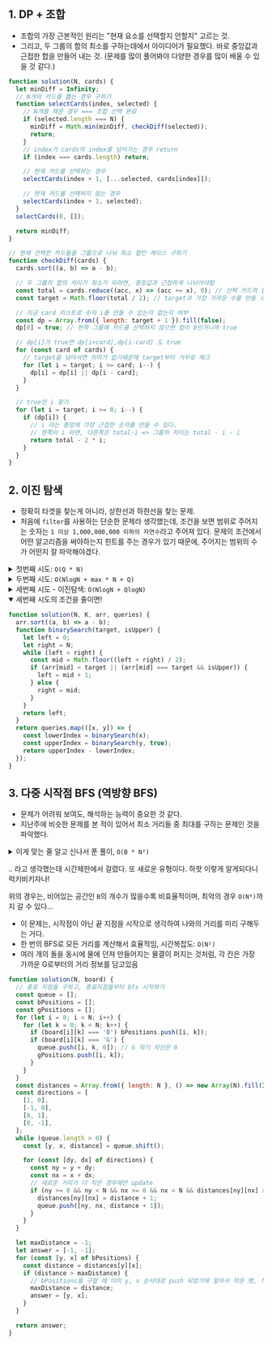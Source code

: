 ## 1. DP + 조합

- 조합의 가장 근본적인 원리는 "현재 요소를 선택할지 안할지" 고르는 것.
- 그리고, 두 그룹의 합의 최소를 구하는데에서 아이디어가 필요했다. 바로 중앙값과 근접한 합을 만들어 내는 것.
  (문제를 많이 풀어봐야 다양한 경우를 많이 배울 수 있을 것 같다.)

```javascript
function solution(N, cards) {
  let minDiff = Infinity;
  // N개의 카드를 뽑는 경우 구하기
  function selectCards(index, selected) {
    // N개를 채운 경우 === 조합 선택 완료
    if (selected.length === N) {
      minDiff = Math.min(minDiff, checkDiff(selected));
      return;
    }
    // index가 cards의 index를 넘어가는 경우 return
    if (index === cards.length) return;

    // 현재 카드를 선택하는 경우
    selectCards(index + 1, [...selected, cards[index]]);

    // 현재 카드를 선택하지 않는 경우
    selectCards(index + 1, selected);
  }
  selectCards(0, []);

  return minDiff;
}

// 현재 선택한 카드들을 그룹으로 나눠 최소 합인 케이스 구하기
function checkDiff(cards) {
  cards.sort((a, b) => a - b);

  // 두 그룹의 합의 차이가 최소가 되려면, 중앙값과 근접하게 나뉘어야함
  const total = cards.reduce((acc, x) => (acc += x), 0); // 선택 카드의 합
  const target = Math.floor(total / 2); // target과 가장 가까운 수를 만들 수 있는지 체크한다.

  // 지금 card 리스트로 숫자 i를 만들 수 있는지 없는지 여부
  const dp = Array.from({ length: target + 1 }).fill(false);
  dp[0] = true; // 한쪽 그룹에 카드를 선택하지 않으면 합이 0인거니까 true

  // dp[i]가 true면 dp[i+card],dp[i-card] 도 true
  for (const card of cards) {
    // target을 넘어서면 의미가 없기때문에 target부터 거꾸로 체크
    for (let i = target; i >= card; i--) {
      dp[i] = dp[i] || dp[i - card];
    }
  }

  // true인 i 찾기
  for (let i = target; i >= 0; i--) {
    if (dp[i]) {
      // i 라는 중앙에 가장 근접한 숫자를 만들 수 있다.
      // 한쪽이 i 라면, 다른쪽은 total-i => 그룹의 차이는 total - i - i
      return total - 2 * i;
    }
  }
}
```

## 2. 이진 탐색

- 정확히 타겟을 찾는게 아니라, 상한선과 하한선을 찾는 문제.
- 처음에 `filter`를 사용하는 단순한 문제라 생각했는데, 조건을 보면 범위로 주어지는 숫자는 `1 이상 1,000,000,000 이하의 자연수`라고 주어져 있다. 문제의 조건에서 어떤 알고리즘을 써야하는지 힌트를 주는 경우가 있기 때문에, 주어지는 범위의 수가 어떤지 잘 파악해야겠다.

<details>
  <summary>첫번째 시도: <code>O(Q * N)</code></summary>

- 쿼리 수와 배열 크기에 비례하여 시간이 증가

  ```javascript
  function solution(N, K, arr, queries) {
    var answer = [];
    queries.forEach((query) => {
      answer.push(
        arr.filter((x) => {
          return x >= query[0] && x <= query[1];
        }).length,
      );
    });
    return answer;
  }
  ```

</details>

<details>
  <summary>두번째 시도: <code>O(NlogN + max * N + Q)</code></summary>

- 인덱스를 구해서 이용해야겠다 라는 생각이 들어 정렬과 사전 계산을 통해 쿼리 처리하려고 접근해봄, 그러나 현실은 와장
- 시간복잡도는 개선될 뻔 했으나, 쿼리 중 최대값인 max값이 커지면 오히려 성능이 저하된다. 그리고 사이에 무의미한 공백은 때문에 불필요함.
- `lastIndexOf`와 `indexOf`의 사용으로 여전히 각 쿼리마다 `O(N)` 시간이 소요

  ```javascript
  function solution(N, K, arr, queries) {
    let answer = [];
    arr.sort();
    const max = Math.max(...queries.flat());
    let dp = new Array(max + 1).fill(0);
    dp[0] = { count: 0, has: 0 };
    for (let i = 1; i <= max; i++) {
      // i 보다 작은 것 개수
      const smaller = arr.lastIndexOf(i);
      if (smaller < 0) {
        dp[i] = { count: dp[i - 1].count, has: 0 };
        // console.log(`${i}보다 작은 arr 개수: ${dp[i-1].count}`);
      } else {
        const equal = arr.indexOf(i);
        dp[i] = { count: smaller + 1, has: smaller - equal + 1 };
        // console.log(`${i}보다 작은 arr 개수: ${smaller+1}`);
      }
    }
    queries.forEach((query) => {
      const [min, max] = query;
      const count = dp[max].count - dp[min].count + dp[min].has;
      answer.push(count);
    });

    return answer;
  }
  ```

</details>

<details>
  <summary>세번째 시도 - 이진탐색: <code>O(NlogN + QlogN)</code></summary>

- N log N: 초기 배열 정렬 (arr.sort())
- Q log N: Q개의 쿼리에 대해 각각 2번의 이진 탐색 수행

- 정렬된 배열에서 이진 탐색을 사용하여 효율적으로 상한과 하한을 찾음
  -> 같은 숫자가 여러번 나올 수 있기 때문에, 같은 숫자일 때 상한/하한에 따라 작은 수/큰 수 취급을 한다.
- 상한과 하한 탐색을 구분하여 정확한 범위를 계산한다.
- 각 쿼리에 대해 O(log N) 시간 복잡도로 결과를 얻을 수 있어 대규모 데이터에 효과적

  ```javascript
  function solution(N, K, arr, queries) {
    arr.sort((a, b) => a - b);
    function binarySearch(target, isUpper) {
      let left = 0;
      let right = N;
      while (left < right) {
        const mid = Math.floor((left + right) / 2);
        if (arr[mid] < target) {
          left = mid + 1;
        } else if (arr[mid] === target) {
          if (isUpper) {
            // 상한선 찾는 거니까 작은거 찾은걸로 침
            left = mid + 1;
          } else {
            // 하한선 찾는 거니까 큰거 찾은걸로 침
            right = mid;
          }
        } else {
          right = mid;
        }
      }
      return left;
    }
    return queries.map(([x, y]) => {
      const lowerIndex = binarySearch(x);
      const upperIndex = binarySearch(y, true);
      return upperIndex - lowerIndex;
    });
  }
  ```

</details>

<details open>
  <summary>세번째 시도의 조건을 줄이면!</summary>

```javascript
function solution(N, K, arr, queries) {
  arr.sort((a, b) => a - b);
  function binarySearch(target, isUpper) {
    let left = 0;
    let right = N;
    while (left < right) {
      const mid = Math.floor((left + right) / 2);
      if (arr[mid] < target || (arr[mid] === target && isUpper)) {
        left = mid + 1;
      } else {
        right = mid;
      }
    }
    return left;
  }
  return queries.map(([x, y]) => {
    const lowerIndex = binarySearch(x);
    const upperIndex = binarySearch(y, true);
    return upperIndex - lowerIndex;
  });
}
```

</details>

## 3. 다중 시작점 BFS (역방향 BFS)

- 문제가 어려워 보여도, 해석하는 능력이 중요한 것 같다.
- 지난주에 비슷한 문제를 본 적이 있어서 최소 거리들 중 최대를 구하는 문제인 것을 파악했다.

<details>
  <summary>이게 맞는 줄 알고 신나서 푼 풀이, <code>O(B * N²)</code></summary>

```javascript
function bfs(N, board, start) {
  const directions = [
    [0, -1],
    [1, 0],
    [-1, 0],
    [0, 1],
  ]; // 좌, 상, 하, 우
  const queue = [[...start, 0]]; // y, x, 거리
  const visited = new Set([`${start[0]},${start[1]}`]); // y, x

  while (queue.length > 0) {
    const [y, x, distance] = queue.shift();

    // G와 만났으면 return
    if (board[y][x] === 'G') return distance;

    for (const [dy, dx] of directions) {
      const ny = y + dy;
      const nx = x + dx;
      const key = `${ny},${nx}`;
      if (ny >= 0 && ny < N && nx >= 0 && nx < N && !visited.has(key)) {
        queue.push([ny, nx, distance + 1]);
        visited.add(key);
      }
    }
  }
  return -Infinity;
}
function solution(N, board) {
  // 빈 공간 중 그래플러와 가장 거리가 먼 곳!!
  // 모든 위치에서 시작햇을 때, 그래플러들과의 최소 거리를 구하고
  // 그 최소 거리가 최대인 지점을 구하되,
  // 최대인 지점이 여러개면 낮은 행/열을 우선순위하여 구하기

  const bPositions = [];
  for (let i = 0; i < N; i++) {
    for (let k = 0; k < N; k++) {
      if (board[i][k] === 'B') bPositions.push([i, k]);
    }
  }
  let answer = [-1, -1];
  let maxDistance = -1;

  // 각 B에서 BFS 실행
  for (const [y, x] of bPositions) {
    const distance = bfs(N, board, [y, x]);
    if (
      distance > maxDistance ||
      (distance === maxDistance && (y < answer[0] || (y === answer[0] && x < answer[1])))
    ) {
      maxDistance = distance;
      answer = [y, x];
    }
  }

  return answer;
}
```

</details>

.. 라고 생각했는데 시간제한에서 걸렸다. 또 새로운 유형이다. 하핫 이렇게 알게되다니 럭키비키자나!

위의 경우는, 비어있는 공간인 `B`의 개수가 많을수록 비효율적이며, 최악의 경우 `O(N⁴)`까지 갈 수 있다...

- 이 문제는, 시작점이 아닌 끝 지점을 시작으로 생각하여 나와의 거리를 미리 구해두는 거다.
- 한 번의 BFS로 모든 거리를 계산해서 효율적임, 시간복잡도: `O(N²)`
- 여러 개의 돌을 동시에 물에 던져 만들어지는 물결이 퍼지는 것처럼, 각 칸은 가장 가까운 G로부터의 거리 정보를 담고있음

```javascript
function solution(N, board) {
  // 종료 지점을 구하고, 종료지점들부터 bfs 시작하기
  const queue = [];
  const bPositions = [];
  const gPositions = [];
  for (let i = 0; i < N; i++) {
    for (let k = 0; k < N; k++) {
      if (board[i][k] === 'B') bPositions.push([i, k]);
      if (board[i][k] === 'G') {
        queue.push([i, k, 0]); // G 자기 자신은 0
        gPositions.push([i, k]);
      }
    }
  }
  const distances = Array.from({ length: N }, () => new Array(N).fill(Infinity));
  const directions = [
    [1, 0],
    [-1, 0],
    [0, 1],
    [0, -1],
  ];
  while (queue.length > 0) {
    const [y, x, distance] = queue.shift();

    for (const [dy, dx] of directions) {
      const ny = y + dy;
      const nx = x + dx;
      // 새로운 거리가 더 작은 경우에만 update
      if (ny >= 0 && ny < N && nx >= 0 && nx < N && distances[ny][nx] > distance + 1) {
        distances[ny][nx] = distance + 1;
        queue.push([ny, nx, distance + 1]);
      }
    }
  }

  let maxDistance = -1;
  let answer = [-1, -1];
  for (const [y, x] of bPositions) {
    const distance = distances[y][x];
    if (distance > maxDistance) {
      // bPositions을 구할 때 이미 y, x 순서대로 push 되었기에 알아서 작은 행, 작은 열이 먼저 걸린다
      maxDistance = distance;
      answer = [y, x];
    }
  }

  return answer;
}
```
